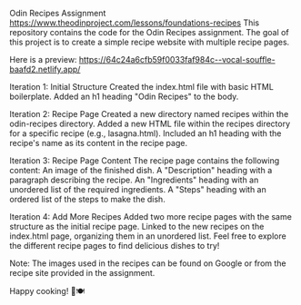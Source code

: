 Odin Recipes Assignment
https://www.theodinproject.com/lessons/foundations-recipes
This repository contains the code for the Odin Recipes assignment. The goal of this project is to create a simple recipe website with multiple recipe pages.

Here is a preview: https://64c24a6cfb59f0033faf984c--vocal-souffle-baafd2.netlify.app/

Iteration 1: Initial Structure
Created the index.html file with basic HTML boilerplate.
Added an h1 heading "Odin Recipes" to the body.

Iteration 2: Recipe Page
Created a new directory named recipes within the odin-recipes directory.
Added a new HTML file within the recipes directory for a specific recipe (e.g., lasagna.html).
Included an h1 heading with the recipe's name as its content in the recipe page.

Iteration 3: Recipe Page Content
The recipe page contains the following content:
An image of the finished dish.
A "Description" heading with a paragraph describing the recipe.
An "Ingredients" heading with an unordered list of the required ingredients.
A "Steps" heading with an ordered list of the steps to make the dish.

Iteration 4: Add More Recipes
Added two more recipe pages with the same structure as the initial recipe page.
Linked to the new recipes on the index.html page, organizing them in an unordered list.
Feel free to explore the different recipe pages to find delicious dishes to try!

Note: The images used in the recipes can be found on Google or from the recipe site provided in the assignment.

Happy cooking! 🍳🍽️
